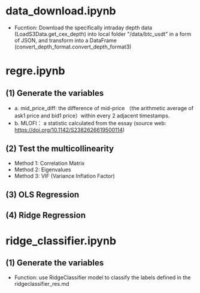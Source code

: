 # data_download.ipynb
- Fucntion: Download the specifically intraday depth data (LoadS3Data.get_cex_depth) into local folder "/data/btc_usdt" in a form of JSON, and transform into a DataFrame (convert_depth_format.convert_depth_format3)

# regre.ipynb
## (1) Generate the variables
- a. mid_price_diff: the difference of mid-price （the arithmetic average of ask1 price and bid1 price）within every 2 adjacent timestamps.
- b. MLOFI： a statistic calculated from the essay (source web: https://doi.org/10.1142/S2382626619500114)

## (2) Test the multicollinearity
- Method 1: Correlation Matrix
- Method 2: Eigenvalues
- Method 3: VIF (Variance Inflation Factor)

## (3) OLS Regression

## (4) Ridge Regression

# ridge_classifier.ipynb
## (1) Generate the variables
- Function: use RidgeClassifier model to classify the labels defined in the ridgeclassifier_res.md